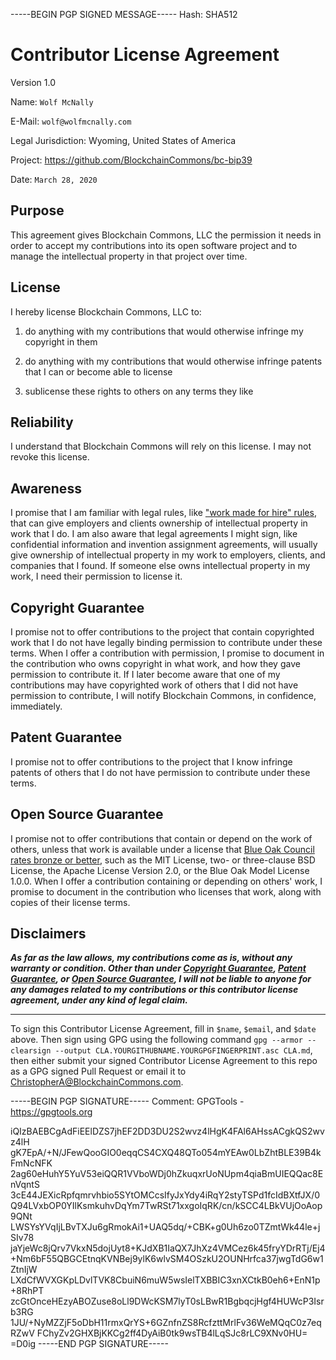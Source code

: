 -----BEGIN PGP SIGNED MESSAGE-----
Hash: SHA512

# Contributor License Agreement

Version 1.0

Name: `Wolf McNally`

E-Mail: `wolf@wolfmcnally.com`

Legal Jurisdiction: Wyoming, United States of America

Project: https://github.com/BlockchainCommons/bc-bip39

Date: `March 28, 2020`

## Purpose

This agreement gives Blockchain Commons, LLC the permission it needs in order to accept my contributions into its open software project and to manage the intellectual property in that project over time.

## License

I hereby license Blockchain Commons, LLC to:

1.  do anything with my contributions that would otherwise infringe my copyright in them

2.  do anything with my contributions that would otherwise infringe patents that I can or become able to license

3.  sublicense these rights to others on any terms they like

## Reliability

I understand that Blockchain Commons will rely on this license.  I may not revoke this license.

## Awareness

I promise that I am familiar with legal rules, like ["work made for hire" rules](http://worksmadeforhire.com), that can give employers and clients ownership of intellectual property in work that I do.  I am also aware that legal agreements I might sign, like confidential information and invention assignment agreements, will usually give ownership of intellectual property in my work to employers, clients, and companies that I found.  If someone else owns intellectual property in my work, I need their permission to license it.

## Copyright Guarantee

I promise not to offer contributions to the project that contain copyrighted work that I do not have legally binding permission to contribute under these terms.  When I offer a contribution with permission, I promise to document in the contribution who owns copyright in what work, and how they gave permission to contribute it.  If I later become aware that one of my contributions may have copyrighted work of others that I did not have permission to contribute, I will notify Blockchain Commons, in confidence, immediately.

## Patent Guarantee

I promise not to offer contributions to the project that I know infringe patents of others that I do not have permission to contribute under these terms.

## Open Source Guarantee

I promise not to offer contributions that contain or depend on the work of others, unless that work is available under a license that [Blue Oak Council rates bronze or better](https://blueoakconcil.org/list), such as the MIT License, two- or three-clause BSD License, the Apache License Version 2.0, or the Blue Oak Model License 1.0.0.  When I offer a contribution containing or depending on others' work, I promise to document in the contribution who licenses that work, along with copies of their license terms.

## Disclaimers

***As far as the law allows, my contributions come as is, without any warranty or condition.  Other than under [Copyright Guarantee](#copyright-guarantee), [Patent Guarantee](#patent-guarantee), or [Open Source Guarantee](#open-source-guarantee), I will not be liable to anyone for any damages related to my contributions or this contributor license agreement, under any kind of legal claim.***

- ---

To sign this Contributor License Agreement, fill in `$name`, `$email`, and `$date` above. Then sign using GPG using the following command `gpg --armor --clearsign --output CLA.YOURGITHUBNAME.YOURGPGFINGERPRINT.asc CLA.md`, then either submit your signed Contributor License Agreement to this repo as a GPG signed Pull Request or email it to [ChristopherA@BlockchainCommons.com](mailto:ChristopherA@BlockchainCommons.com).

-----BEGIN PGP SIGNATURE-----
Comment: GPGTools - https://gpgtools.org

iQIzBAEBCgAdFiEElDZS7jhEF2DD3DU2S2wvz4lHgK4FAl6AHssACgkQS2wvz4lH
gK7EpA/+N/JFewQooGIO0eqqCS4CXQ48QTo054mYEAw0LbZhtBLE39B4kFmNcNFK
2ag60eHuhY5YuV53eiQQR1VVboWDj0hZkuqxrUoNUpm4qiaBmUIEQQac8EnVqntS
3cE44JEXicRpfqmrvhbio5SYtOMCcsIfyJxYdy4iRqY2styTSPd1fcIdBXtfJX/0
Q94LVxbOP0YIlKsmkuhvDqYm7TwRSt71xxgoIqRK/cn/kSCC4LBkVUjOoAop9QNt
LWSYsYVqIjLBvTXJu6gRmokAi1+UAQ5dq/+CBK+g0Uh6zo0TZmtWk44le+jSIv78
jaYjeWc8jQrv7VkxN5dojUyt8+KJdXB1IaQX7JhXz4VMCez6k45fryYDrRTj/Ej4
+Nm6bF55QBGCEtnqKVNBej9ylK6wlvSM4OSzkU2OUNHrfca37jwgTdG6w1ZtnIjW
LXdCfWVXGKpLDvlTVK8CbuiN6muW5wsIelTXBBIC3xnXCtkB0eh6+EnN1p+8RhPT
zcGtOnceHEzyABOZuse8oLl9DWcKSM7lyT0sLBwR1BgbqcjHgf4HUWcP3Isrb3RG
1JU/+NyMZZjF5oDbH11rmxQrYS+6GZnfnZS8RcfzttMrlFv36WeMQqC0z7eqRZwV
FChyZv2GHXBjKKCg2ff4DyAiB0tk9wsTB4lLqSJc8rLC9XNv0HU=
=D0ig
-----END PGP SIGNATURE-----

